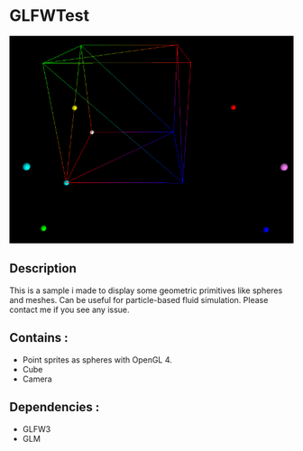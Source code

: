 # GLFWTest

![spheres](spheres1.png)

## Description

This is a sample i made to display some geometric primitives like spheres and meshes. 
Can be useful for particle-based fluid simulation.
Please contact me if you see any issue.

## Contains :

* Point sprites as spheres with OpenGL 4.
* Cube
* Camera

## Dependencies :

* GLFW3
* GLM
